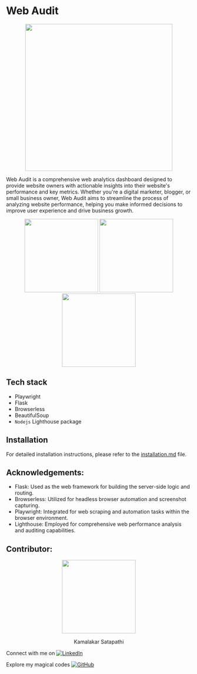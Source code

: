 # Web Audit

<p align=center>
  <img src="https://github.com/Sgvkamalakar/WebAudit-flask/assets/103712713/fd920183-39cc-4c0d-8123-72f5b576569e" height="400" width="400"/>
</p>

Web Audit is a comprehensive web analytics dashboard designed to provide website owners with actionable insights into their website's performance and key metrics. Whether you're a digital marketer, blogger, or small business owner, Web Audit aims to streamline the process of analyzing website performance, helping you make informed decisions to improve user experience and drive business growth.


<p align="center">
<img src="https://github.com/Sgvkamalakar/WebAudit-flask/assets/103712713/ec3d6cd5-f96a-4486-b11c-89f6de865eee" height='200' width='200'/>
<img src="https://github.com/Sgvkamalakar/WebAudit-flask/assets/103712713/963ed7c7-1de8-47d0-beb3-2ee1df4d7f31" height='200' width='200'/>
<img src="https://github.com/Sgvkamalakar/WebAudit-flask/assets/103712713/d188176a-6721-4ea0-ac23-93bd02d7c152" height='200' width='200'/>
</p>

## Tech stack

- Playwright
- Flask
- Browserless
- BeautifulSoup
- `Nodejs` Lighthouse package

## Installation

For detailed installation instructions, please refer to the [installation.md](INSTALLATION.md) file.


## Acknowledgements:

- Flask: Used as the web framework for building the server-side logic and routing.
- Browserless: Utilized for headless browser automation and screenshot capturing.
- Playwright: Integrated for web scraping and automation tasks within the browser environment.
- Lighthouse: Employed for comprehensive web performance analysis and auditing capabilities.

## Contributor:
<p align="center">
  <img src="https://github.com/sgvkamalakar.png" height="200" width="200"/>
</p>
<p align="center">
  Kamalakar Satapathi
</p>

 
Connect with me on [![LinkedIn](https://img.shields.io/badge/-Kamalakar_Satapathi-0077B5?style=flat-square&logo=linkedin&logoColor=white)](https://www.linkedin.com/in/sgvkamalakar)

Explore my magical codes [![GitHub](https://img.shields.io/badge/-Sgvkamalakar-181717?style=flat-square&logo=github)](https://github.com/sgvkamalakar)



